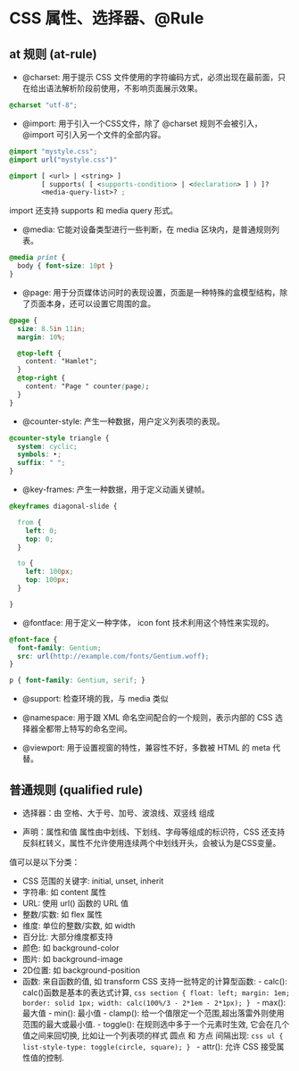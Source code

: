 # CSS 属性、选择器、@Rule


## at 规则 (at-rule)

- @charset: 用于提示 CSS 文件使用的字符编码方式，必须出现在最前面，只在给出语法解析阶段前使用，不影响页面展示效果。
```css
@charset "utf-8";
```

- @import: 用于引入一个CSS文件，除了 @charset 规则不会被引入，@import 可引入另一个文件的全部内容。
```css
@import "mystyle.css";
@import url("mystyle.css")"
```
```css
@import [ <url> | <string> ]
        [ supports( [ <supports-condition> | <declaration> ] ) ]?
        <media-query-list>? ;
```
import 还支持 supports 和 media query 形式。

- @media: 它能对设备类型进行一些判断，在 media 区块内，是普通规则列表。
```css
@media print {
  body { font-size: 10pt }
}
```

- @page: 用于分页媒体访问时的表现设置，页面是一种特殊的盒模型结构，除了页面本身，还可以设置它周围的盒。
```css
@page {
  size: 8.5in 11in;
  margin: 10%;

  @top-left {
    content: "Hamlet";
  }
  @top-right {
    content: "Page " counter(page);
  }
}
```

- @counter-style: 产生一种数据，用户定义列表项的表现。
```css
@counter-style triangle {
  system: cyclic;
  symbols: ‣;
  suffix: " ";
}
```

- @key-frames: 产生一种数据，用于定义动画关键帧。
```css
@keyframes diagonal-slide {

  from {
    left: 0;
    top: 0;
  }

  to {
    left: 100px;
    top: 100px;
  }

}
```

- @fontface: 用于定义一种字体， icon font 技术利用这个特性来实现的。
```css
@font-face {
  font-family: Gentium;
  src: url(http://example.com/fonts/Gentium.woff);
}

p { font-family: Gentium, serif; }
```

- @support: 检查环境的我，与 media 类似

- @namespace: 用于跟 XML 命名空间配合的一个规则，表示内部的 CSS 选择器全都带上特写的命名空间。

- @viewport: 用于设置视窗的特性，兼容性不好，多数被 HTML 的 meta 代替。


## 普通规则 (qualified rule)

- 选择器：由 空格、大于号、加号、波浪线、双竖线 组成

- 声明：属性和值
属性由中划线、下划线、字母等组成的标识符，CSS 还支持反斜杠转义，属性不允许使用连续两个中划线开头，会被认为是CSS变量。

值可以是以下分类：
  - CSS 范围的关键字: initial, unset, inherit
  - 字符串: 如 content 属性
  - URL: 使用 url() 函数的 URL 值
  - 整数/实数: 如 flex 属性
  - 维度: 单位的整数/实数, 如 width
  - 百分比: 大部分维度都支持
  - 颜色: 如 background-color
  - 图片: 如 background-image
  - 2D位置: 如 background-position 
  - 函数: 来自函数的值, 如 transform
      CSS 支持一批特定的计算型函数:
        - calc():
        calc()函数是基本的表达式计算,
          ```css
            section {
              float: left;
              margin: 1em; border: solid 1px;
              width: calc(100%/3 - 2*1em - 2*1px);
            }
          ```
        - max(): 最大值
        - min(): 最小值
        - clamp(): 给一个值限定一个范围,超出落雷外则使用范围的最大或最小值.
        - toggle(): 在规则选中多于一个元素时生效, 它会在几个值之间来回切换, 比如让一个列表项的样式 圆点 和 方点 间隔出现:
        ```css
          ul { list-style-type: toggle(circle, square); }
        ```
        - attr(): 允许 CSS 接受属性值的控制.
